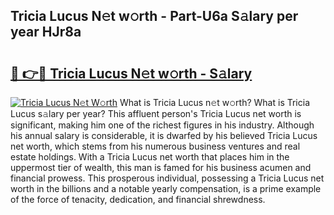 ## Tricia Lucus N𝚎t w𝚘rth - Part-U6a S𝚊lary per year HJr8a

# <h2><a href="http://gc3wiau.nevu.top/?p=Tricia+Lucus">🔗 👉🔴 Tricia Lucus N𝚎t w𝚘rth - S𝚊lary</a></h2>

[![Tricia Lucus N𝚎t W𝚘rth](https://i.imgur.com/Oavwk0R.jpeg)](http://gc3wiau.nevu.top/?p=Tricia+Lucus)
What is Tricia Lucus n𝚎t w𝚘rth? What is Tricia Lucus s𝚊lary per year?
This affluent person's Tricia Lucus net worth is significant, making him one of the richest figures in his industry. Although his annual salary is considerable, it is dwarfed by his believed Tricia Lucus net worth, which stems from his numerous business ventures and real estate holdings. With a Tricia Lucus net worth that places him in the uppermost tier of wealth, this man is famed for his business acumen and financial prowess. This prosperous individual, possessing a Tricia Lucus net worth in the billions and a notable yearly compensation, is a prime example of the force of tenacity, dedication, and financial shrewdness.
